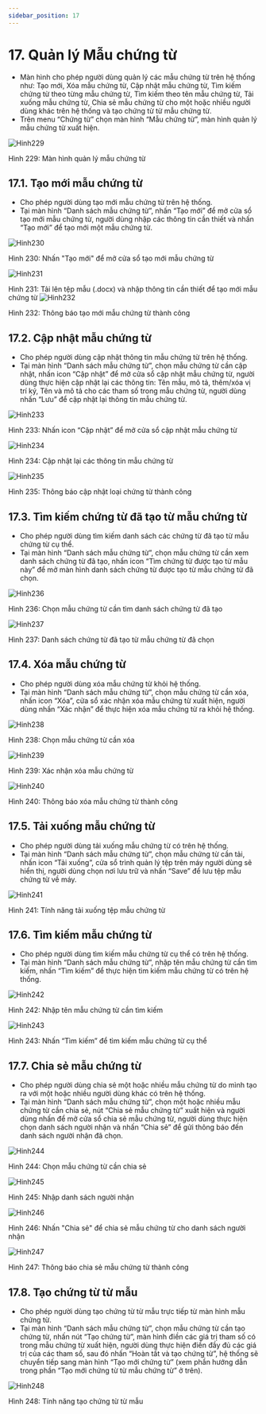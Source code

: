 ```yaml
---
sidebar_position: 17
---
```


# 17. Quản lý Mẫu chứng từ
- Màn hình cho phép người dùng quản lý các mẫu chứng từ trên hệ thống như: Tạo mới, Xóa mẫu chứng từ, Cập nhật mẫu chứng từ, Tìm kiếm chứng từ theo từng mẫu chứng từ, Tìm kiếm theo tên mẫu chứng từ, Tải xuống mẫu chứng từ, Chia sẻ mẫu chứng từ cho một hoặc nhiều người dùng khác trên hệ thống và tạo chứng từ từ mẫu chứng từ.
- Trên menu “Chứng từ” chọn màn hình “Mẫu chứng từ”, màn hình quản lý mẫu chứng từ xuất hiện.

![Hinh229](./image/QLMCT1.png)

Hình 229: Màn hình quản lý mẫu chứng từ

## 17.1. Tạo mới mẫu chứng từ
- Cho phép người dùng tạo mới mẫu chứng từ trên hệ thống.
- Tại màn hình “Danh sách mẫu chứng từ”, nhấn “Tạo mới” để mở cửa sổ tạo mới mẫu chứng từ, người dùng nhập các thông tin cần thiết và nhấn “Tạo mới” để tạo mới một mẫu chứng từ.

![Hinh230](./image/QLMCT2.png)

Hình 230: Nhấn "Tạo mới" để mở cửa sổ tạo mới mẫu chứng từ

![Hinh231](./image/QLMCT3.png)

Hình 231: Tải lên tệp mẫu (.docx) và nhập thông tin cần thiết để tạo mới mẫu chứng từ
![Hinh232](./image/QLMCT4.png)

Hình 232: Thông báo tạo mới mẫu chứng từ thành công
## 17.2. Cập nhật mẫu chứng từ
- Cho phép người dùng cập nhật thông tin mẫu chứng từ trên hệ thống.
- Tại màn hình “Danh sách mẫu chứng từ”, chọn mẫu chứng từ cần cập nhật, nhấn icon “Cập nhật” để mở cửa sổ cập nhật mẫu chứng từ, người dùng thực hiện cập nhật lại các thông tin: Tên mẫu, mô tả, thêm/xóa vị trí ký, Tên và mô tả cho các tham số trong mẫu chứng từ, người dùng nhấn “Lưu” để cập nhật lại thông tin mẫu chứng từ.

![Hinh233](./image/QLMCT5.png)

Hình 233: Nhấn icon “Cập nhật” để mở cửa sổ cập nhật mẫu chứng từ

![Hinh234](./image/QLMCT6.png)

Hình 234: Cập nhật lại các thông tin mẫu chứng từ

![Hinh235](./image/QLMCT7.png)

Hình 235: Thông báo cập nhật loại chứng từ thành công

## 17.3. Tìm kiếm chứng từ đã tạo từ mẫu chứng từ
- Cho phép người dùng tìm kiếm danh sách các chứng từ đã tạo từ mẫu chứng từ cụ thể.
- Tại màn hình “Danh sách mẫu chứng từ”, chọn mẫu chứng từ cần xem danh sách chứng từ đã tạo, nhấn icon “Tìm chứng từ được tạo từ mẫu này” để mở màn hình danh sách chứng từ được tạo từ mẫu chứng từ đã chọn.

![Hinh236](./image/QLMCT8.png)

Hình 236: Chọn mẫu chứng từ cần tìm danh sách chứng từ đã tạo

![Hinh237](./image/QLMCT9.png)

Hình 237: Danh sách chứng từ đã tạo từ mẫu chứng từ đã chọn
## 17.4. Xóa mẫu chứng từ
- Cho phép người dùng xóa mẫu chứng từ khỏi hệ thống.
- Tại màn hình “Danh sách mẫu chứng từ”, chọn mẫu chứng từ cần xóa, nhấn icon “Xóa”, cửa sổ xác nhận xóa mẫu chứng từ xuất hiện, người dùng nhấn “Xác nhận” để thực hiện xóa mẫu chứng từ ra khỏi hệ thống.

![Hinh238](./image/QLMCT10.png)

Hình 238: Chọn mẫu chứng từ cần xóa

![Hinh239](./image/QLMCT11.png)

Hình 239: Xác nhận xóa mẫu chứng từ

![Hinh240](./image/QLMCT12.png)

Hình 240: Thông báo xóa mẫu chứng từ thành công
## 17.5. Tải xuống mẫu chứng từ
- Cho phép người dùng tải xuống mẫu chứng từ có trên hệ thống.
- Tại màn hình “Danh sách mẫu chứng từ”, chọn mẫu chứng từ cần tải, nhấn icon “Tải xuống”, cửa sổ trình quản lý tệp trên máy người dùng sẽ hiển thị, người dùng chọn nơi lưu trữ và nhấn “Save” để lưu tệp mẫu chứng từ về máy.

![Hinh241](./image/QLMCT13.png)

Hình 241: Tính năng tải xuống tệp mẫu chứng từ

## 17.6. Tìm kiếm mẫu chứng từ
- Cho phép người dùng tìm kiếm mẫu chứng từ cụ thể có trên hệ thống.
- Tại màn hình “Danh sách mẫu chứng từ”, nhập tên mẫu chứng từ cần tìm kiếm, nhấn “Tìm kiếm” để thực hiện tìm kiếm mẫu chứng từ có trên hệ thống.

![Hinh242](./image/QLMCT14.png)

Hình 242: Nhập tên mẫu chứng từ cần tìm kiếm

![Hinh243](./image/QLMCT15.png)

Hình 243: Nhấn “Tìm kiếm” để tìm kiếm mẫu chứng từ cụ thể
## 17.7. Chia sẻ mẫu chứng từ
- Cho phép người dùng chia sẻ một hoặc nhiều mẫu chứng từ do mình tạo ra với một hoặc nhiều người dùng khác có trên hệ thống.
- Tại màn hình “Danh sách mẫu chứng từ”, chọn một hoặc nhiều mẫu chứng từ cần chia sẻ, nút “Chia sẻ mẫu chứng từ” xuất hiện và người dùng nhấn để mở cửa sổ chia sẻ mẫu chứng từ, người dùng thực hiện chọn danh sách người nhận và nhấn “Chia sẻ” để gửi thông báo đến danh sách người nhận đã chọn.

![Hinh244](./image/QLMCT16.png)

Hình 244: Chọn mẫu chứng từ cần chia sẻ

![Hinh245](./image/QLMCT17.png)

Hình 245: Nhập danh sách người nhận

![Hinh246](./image/QLMCT18.png)

Hình 246: Nhấn "Chia sẻ" để chia sẻ mẫu chứng từ cho danh sách người nhận

![Hinh247](./image/QLMCT19.png)

Hình 247: Thông báo chia sẻ mẫu chứng từ thành công

## 17.8. Tạo chứng từ từ mẫu
- Cho phép người dùng tạo chứng từ từ mẫu trực tiếp từ màn hình mẫu chứng từ.
- Tại màn hình “Danh sách mẫu chứng từ”, chọn mẫu chứng từ cần tạo chứng từ, nhấn nút “Tạo chứng từ”, màn hình điền các giá trị tham số có trong mẫu chứng từ xuất hiện, người dùng thực hiện điền đầy đủ các giá trị của các tham số, sau đó nhấn “Hoàn tất và tạo chứng từ”, hệ thống sẽ chuyển tiếp sang màn hình “Tạo mới chứng từ” (xem phần hướng dẫn trong phần “Tạo mới chứng từ từ mẫu chứng từ” ở trên).

![Hinh248](./image/QLMCT20.png)

Hình 248: Tính năng tạo chứng từ từ mẫu


